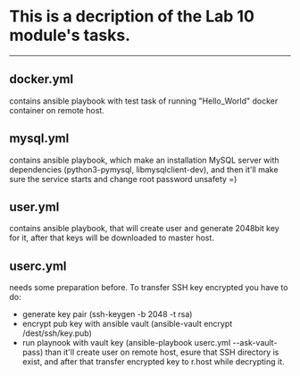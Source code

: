 # This is a decription of the Lab 10 module's tasks.
____

## **docker.yml** 
contains ansible playbook with test task of running "Hello_World" docker container on remote host.

## **mysql.yml**  
contains ansible playbook, which make an installation MySQL server with dependencies (python3-pymysql, libmysqlclient-dev), and then it'll make sure the service starts and change root password unsafety =)

## **user.yml**  
contains ansible playbook, that will create user and generate 2048bit key for it, after that keys will be downloaded to master host.

## **userc.yml** 
needs some preparation before. To transfer SSH key encrypted you have to do:
  - generate key pair (ssh-keygen -b 2048 -t rsa)
  - encrypt pub key with ansible vault (ansible-vault encrypt /dest/ssh/key.pub)
  - run playnook with vault key (ansible-playbook userc.yml --ask-vault-pass)
than it'll create user on remote host, esure that SSH directory is exist, and after that transfer encrypted key to r.host while decrypting it.
